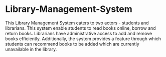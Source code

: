 # Library-Management-System
This Library Management System caters to two actors - students and librarians. This system enable students to read books online, borrow and return books. Librarians have administrative access to add and remove books efficiently. Additionally, the system provides a feature through which students can recommend books to be added which are currently unavailable in the library.
